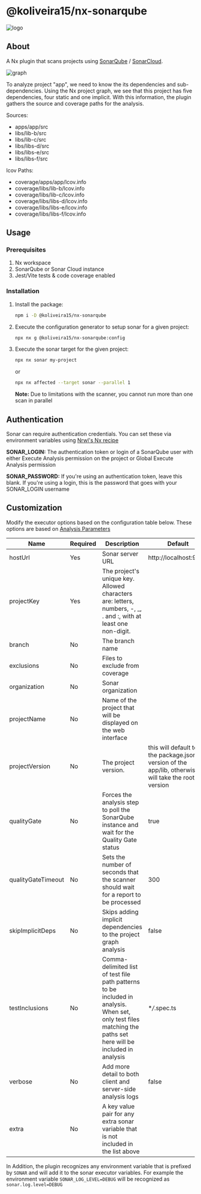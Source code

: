 # @koliveira15/nx-sonarqube

![logo](https://i.ibb.co/R0bzqtP/nx-sonarqube.png)

## About

A Nx plugin that scans projects using [SonarQube](https://www.sonarqube.org)
/ [SonarCloud](https://sonarcloud.io).

![graph](https://i.ibb.co/whmZkm2/graph.png)

To analyze project "app", we need to know the its dependencies and sub-dependencies. Using the Nx project graph,
we see that this project has five dependencies, four static and one implicit. With this information,
the plugin gathers the source and coverage paths for the analysis.

Sources:

- apps/app/src
- libs/lib-b/src
- libs/lib-c/src
- libs/libs-d/src
- libs/libs-e/src
- libs/libs-f/src

lcov Paths:

- coverage/apps/app/lcov.info
- coverage/libs/lib-b/lcov.info
- coverage/libs/lib-c/lcov.info
- coverage/libs/libs-d/lcov.info
- coverage/libs/libs-e/lcov.info
- coverage/libs/libs-f/lcov.info

## Usage

### Prerequisites

1. Nx workspace
2. SonarQube or Sonar Cloud instance
3. Jest/Vite tests & code coverage enabled

### Installation

1. Install the package:
   ```bash
   npm i -D @koliveira15/nx-sonarqube
   ```
2. Execute the configuration generator to setup sonar for a given project:
   ```bash
   npx nx g @koliveira15/nx-sonarqube:config
   ```
3. Execute the sonar target for the given project:
   ```bash
   npx nx sonar my-project
   ```
   or
   ```bash
   npx nx affected --target sonar --parallel 1
   ```
   **Note:** Due to limitations with the scanner, you cannot run more than one scan in parallel

## Authentication

Sonar can require authentication credentials. You can set these via environment variables using [Nrwl's Nx recipe](https://nx.dev/recipes/environment-variables/define-environment-variables)

**SONAR_LOGIN:** The authentication token or login of a SonarQube user with either Execute Analysis permission on the project or Global Execute Analysis permission

**SONAR_PASSWORD:** If you're using an authentication token, leave this blank. If you're using a login, this is the password that goes with your SONAR_LOGIN username

## Customization

Modify the executor options based on the configuration table below. These options are based on [Analysis Parameters](https://docs.sonarqube.org/latest/analysis/analysis-parameters/)

| Name               | Required | Description                                                                                                                                                    | Default                                                                                               |
| ------------------ | -------- | -------------------------------------------------------------------------------------------------------------------------------------------------------------- | ----------------------------------------------------------------------------------------------------- |
| hostUrl            | Yes      | Sonar server URL                                                                                                                                               | http://localhost:9000                                                                                 |
| projectKey         | Yes      | The project's unique key. Allowed characters are: letters, numbers, -, \_, . and :, with at least one non-digit.                                               |                                                                                                       |
| branch             | No       | The branch name                                                                                                                                                |                                                                                                 |
| exclusions         | No       | Files to exclude from coverage                                                                                                                                 |                                                                                                       |
| organization       | No       | Sonar organization                                                                                                                                             |                                                                                                       |
| projectName        | No       | Name of the project that will be displayed on the web interface                                                                                                |                                                                                                       |
| projectVersion     | No       | The project version.                                                                                                                                           | this will default to the package.json version of the app/lib, otherwise it will take the root version |
| qualityGate        | No       | Forces the analysis step to poll the SonarQube instance and wait for the Quality Gate status                                                                   | true                                                                                                  |
| qualityGateTimeout | No       | Sets the number of seconds that the scanner should wait for a report to be processed                                                                           | 300                                                                                                   |
| skipImplicitDeps   | No       | Skips adding implicit dependencies to the project graph analysis                                                                                               | false                                                                                                 |
| testInclusions     | No       | Comma-delimited list of test file path patterns to be included in analysis. When set, only test files matching the paths set here will be included in analysis | \*_/_.spec.ts                                                                                         |
| verbose            | No       | Add more detail to both client and server-side analysis logs                                                                                                   | false                                                                                                 |
| extra              | No       | A key value pair for any extra sonar variable that is not included in the list above                                                                           |                                                                                                       |

In Addition, the plugin recognizes any environment variable that is prefixed by `SONAR` and will add it to the sonar executor variables. For example the environment variable `SONAR_LOG_LEVEL=DEBUG` will be recognized as `sonar.log.level=DEBUG`
